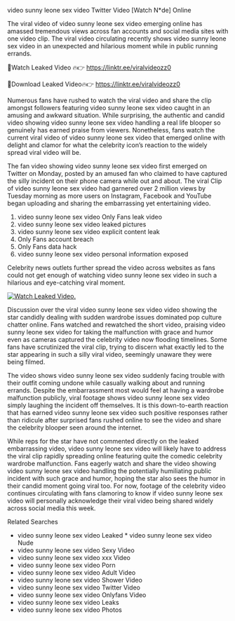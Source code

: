 ﻿video sunny leone sex video Twitter Video [Watch N*de] Online

The viral video of ﻿video sunny leone sex video emerging online has amassed tremendous views across fan accounts and social media sites with one video clip. The viral video circulating recently shows ﻿video sunny leone sex video in an unexpected and hilarious moment while in public running errands. 

🔴Watch Leaked Video 🔥👉  https://linktr.ee/viralvideozz0 

🔴Download Leaked Video🔥👉  https://linktr.ee/viralvideozz0 

Numerous fans have rushed to watch the viral video and share the clip amongst followers featuring ﻿video sunny leone sex video caught in an amusing and awkward situation. While surprising, the authentic and candid video showing ﻿video sunny leone sex video handling a real life blooper so genuinely has earned praise from viewers. Nonetheless, fans watch the current viral video of ﻿video sunny leone sex video that emerged online with delight and clamor for what the celebrity icon’s reaction to the widely spread viral video will be.

The fan video showing ﻿video sunny leone sex video first emerged on Twitter on Monday, posted by an amused fan who claimed to have captured the silly incident on their phone camera while out and about. The viral Clip of ﻿video sunny leone sex video had garnered over 2 million views by Tuesday morning as more users on Instagram, Facebook and YouTube began uploading and sharing the embarrassing yet entertaining video. 

1. ﻿video sunny leone sex video Only Fans leak video
2. ﻿video sunny leone sex video leaked pictures
3. ﻿video sunny leone sex video explicit content leak
4. Only Fans account breach
5. Only Fans data hack
6. ﻿video sunny leone sex video personal information exposed

Celebrity news outlets further spread the video across websites as fans could not get enough of watching ﻿video sunny leone sex video in such a hilarious and eye-catching viral moment. 

[![Watch Leaked Video.](https://miro.medium.com/v2/resize:fit:828/format:webp/1*cilzJN44JGOrTw9NJCrNHA.gif "Watch Leaked Video")](https://linktr.ee/viralvideozz0)

Discussion over the viral ﻿video sunny leone sex video video showing the star candidly dealing with sudden wardrobe issues dominated pop culture chatter online. Fans watched and rewatched the short video, praising ﻿video sunny leone sex video for taking the malfunction with grace and humor even as cameras captured the celebrity video now flooding timelines. Some fans have scrutinized the viral clip, trying to discern what exactly led to the star appearing in such a silly viral video, seemingly unaware they were being filmed.

The video shows ﻿video sunny leone sex video suddenly facing trouble with their outfit coming undone while casually walking about and running errands. Despite the embarrassment most would feel at having a wardrobe malfunction publicly, viral footage shows ﻿video sunny leone sex video simply laughing the incident off themselves. It is this down-to-earth reaction that has earned ﻿video sunny leone sex video such positive responses rather than ridicule after surprised fans rushed online to see the video and share the celebrity blooper seen around the internet.  

While reps for the star have not commented directly on the leaked embarrassing video, ﻿video sunny leone sex video will likely have to address the viral clip rapidly spreading online featuring quite the comedic celebrity wardrobe malfunction. Fans eagerly watch and share the video showing ﻿video sunny leone sex video handling the potentially humiliating public incident with such grace and humor, hoping the star also sees the humor in their candid moment going viral too. For now, footage of the celebrity video continues circulating with fans clamoring to know if ﻿video sunny leone sex video will personally acknowledge their viral video being shared widely across social media this week.

Related Searches
* ﻿video sunny leone sex video Leaked
﻿* video sunny leone sex video Nude
* ﻿video sunny leone sex video Sexy Video
* ﻿video sunny leone sex video xxx Video
* ﻿video sunny leone sex video Porn
* ﻿video sunny leone sex video Adult Video
* ﻿video sunny leone sex video Shower Video
* ﻿video sunny leone sex video Twitter Video
* ﻿video sunny leone sex video Onlyfans Video
* ﻿video sunny leone sex video Leaks
* ﻿video sunny leone sex video Photos